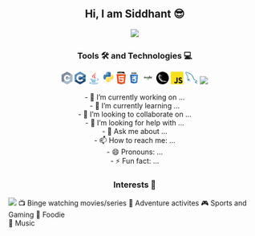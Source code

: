 <h2 align="center">Hi, I am Siddhant 😎</h2>

<p align="center">
  <img src="https://media.giphy.com/media/p4NLw3I4U0idi/giphy.gif">
</p>

<h3 align="center">Tools 🛠️ and Technologies 💻</h3>
<p align="center">
  <img height="25" src="https://github.com/sidvsukhi/sidvsukhi/blob/master/images/c.svg">
  <img height="25" src="https://github.com/sidvsukhi/sidvsukhi/blob/master/images/cpp.svg">
  <img height="25" src="https://github.com/sidvsukhi/sidvsukhi/blob/master/images/java-original.svg">
  <img height="25" src="https://github.com/sidvsukhi/sidvsukhi/blob/master/images/python-original.svg">
  <img height="25" src="https://github.com/sidvsukhi/sidvsukhi/blob/master/images/html5.svg">
  <img height="25" src="https://github.com/sidvsukhi/sidvsukhi/blob/master/images/css.svg">
  <img height="25" src="https://github.com/sidvsukhi/sidvsukhi/blob/master/images/nodejs.jpg">
  <img height="25" src="https://github.com/sidvsukhi/sidvsukhi/blob/master/images/flask.png">
  <img height="25" src="https://github.com/sidvsukhi/sidvsukhi/blob/master/images/javascript.svg">
  <img height="25" src="https://github.com/sidvsukhi/sidvsukhi/blob/master/images/mysql.svg">
  <img height="25" src="https://github.com/sidvsukhi/sidvsukhi/blob/master/images/postresql.svg">
</p>


<p align="center">
- 🔭 I’m currently working on ...<br/>
- 🌱 I’m currently learning ...<br/>
- 👯 I’m looking to collaborate on ...<br/>
- 🤔 I’m looking for help with ...<br/>
- 💬 Ask me about ...<br/>
- 📫 How to reach me: ...<br/>
- 😄 Pronouns: ...<br/>
- ⚡ Fun fact: ...
</p>

<h3 align="center">Interests 🤩</h3>
<p float="left">
  <img float="right" src="https://media.giphy.com/media/j3HQ1zWosr1NS/giphy.gif">
  📺 Binge watching movies/series
  🎢 Adventure activites
  🎮 Sports and Gaming
  🍔 Foodie <br/> 🎼 Music <br/> </p>
</p>
